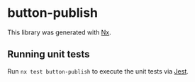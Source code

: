 # button-publish

This library was generated with [Nx](https://nx.dev).

## Running unit tests

Run `nx test button-publish` to execute the unit tests via [Jest](https://jestjs.io).
